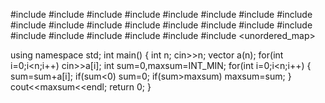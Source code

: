 #include <map>
#include <set>
#include <list>
#include <cmath>
#include <ctime>
#include <deque>
#include <queue>
#include <stack>
#include <string>
#include <bitset>
#include <cstdio>
#include <limits>
#include <vector>
#include <climits>
#include <cstring>
#include <cstdlib>
#include <fstream>
#include <numeric>
#include <sstream>
#include <iostream>
#include <algorithm>
#include <unordered_map>

using namespace std;
int main() 
{
    int n;
    cin>>n;
    vector<int> a(n);
    for(int i=0;i<n;i++)
        cin>>a[i];
    int sum=0,maxsum=INT_MIN;
    for(int i=0;i<n;i++)
    {
        sum=sum+a[i];
        if(sum<0)
            sum=0;
        if(sum>maxsum)
            maxsum=sum;
    }
    cout<<maxsum<<endl;
    return 0;
}
